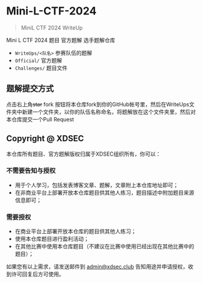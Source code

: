 # Mini-L-CTF-2024

> MiniL CTF 2024 WriteUp

Mini L CTF 2024 题目 官方题解 选手题解仓库

- `WriteUps/<队名>` 参赛队伍的题解
- `Official/` 官方题解
- `Challenges/` 题目文件

## 题解提交方式

点击右上角~~star~~ fork 按钮将本仓库fork到你的GitHub帐号里，然后在WriteUps文件夹中新建一个文件夹，以你的队伍名称命名，将题解放在这个文件夹里，然后对本仓库提交一个Pull Request


## Copyright @ XDSEC

本仓库所有题目、官方题解版权归属于XDSEC组织所有，你可以：

### 不需要告知与授权

- 用于个人学习，包括发表博客文章、题解，文章附上本仓库地址即可；
- 在非商业平台上部署开放本仓库题目供其他人练习，题目描述中附加题目来源信息即可；

### 需要授权

- 在商业平台上部署开放本仓库的题目供其他人练习；
- 使用本仓库题目进行盈利活动；
- 在其他比赛中使用本仓库题目（不建议在比赛中使用已经出现在其他比赛中的题目）；

如果您有以上需求，请发送邮件到 [admin@xdsec.club](mailto:admin@xdsec.club) 告知用途并申请授权，收到许可回复后方可使用。
